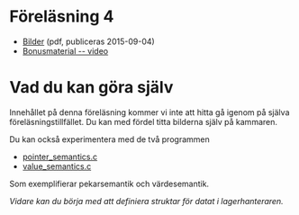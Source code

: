 # Föreläsning 4

* [Bilder](f4.pdf) (pdf, publiceras 2015-09-04)
* [Bonusmaterial -- video](https://www.youtube.com/watch?v=FYTYwjXwweE)

# Vad du kan göra själv

Innehållet på denna föreläsning kommer vi inte att hitta gå igenom
på själva föreläsningstillfället. Du kan med fördel titta bilderna
själv på kammaren.

Du kan också experimentera med de två programmen

* [pointer_semantics.c](pointer_semantics.c)
* [value_semantics.c](value_semantics.c)

Som exemplifierar pekarsemantik och värdesemantik.

*Vidare kan du börja med att definiera struktar för datat i lagerhanteraren.*
